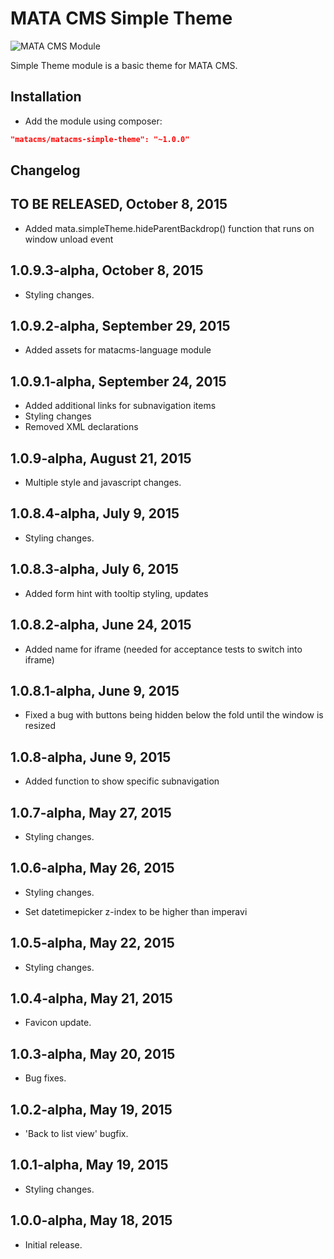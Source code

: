 MATA CMS Simple Theme
==========================================

![MATA CMS Module](https://s3-eu-west-1.amazonaws.com/qi-interactive/assets/mata-cms/gear-mata-logo%402x.png)


Simple Theme module is a basic theme for MATA CMS.


Installation
------------

- Add the module using composer:

```json
"matacms/matacms-simple-theme": "~1.0.0"
```


Changelog
---------

## TO BE RELEASED, October 8, 2015

- Added mata.simpleTheme.hideParentBackdrop() function that runs on window unload event

## 1.0.9.3-alpha, October 8, 2015

- Styling changes.

## 1.0.9.2-alpha, September 29, 2015

- Added assets for matacms-language module

## 1.0.9.1-alpha, September 24, 2015

- Added additional links for subnavigation items
- Styling changes
- Removed XML declarations

## 1.0.9-alpha, August 21, 2015

- Multiple style and javascript changes.

## 1.0.8.4-alpha, July 9, 2015

- Styling changes.

## 1.0.8.3-alpha, July 6, 2015

- Added form hint with tooltip styling, updates

## 1.0.8.2-alpha, June 24, 2015

- Added name for iframe (needed for acceptance tests to switch into iframe)

## 1.0.8.1-alpha, June 9, 2015

- Fixed a bug with buttons being hidden below the fold until the window is resized

## 1.0.8-alpha, June 9, 2015

- Added function to show specific subnavigation

## 1.0.7-alpha, May 27, 2015

- Styling changes.

## 1.0.6-alpha, May 26, 2015

- Styling changes.

- Set datetimepicker z-index to be higher than imperavi

## 1.0.5-alpha, May 22, 2015

- Styling changes.

## 1.0.4-alpha, May 21, 2015

- Favicon update.

## 1.0.3-alpha, May 20, 2015

- Bug fixes.

## 1.0.2-alpha, May 19, 2015

- 'Back to list view' bugfix.

## 1.0.1-alpha, May 19, 2015

- Styling changes.


## 1.0.0-alpha, May 18, 2015

- Initial release.
